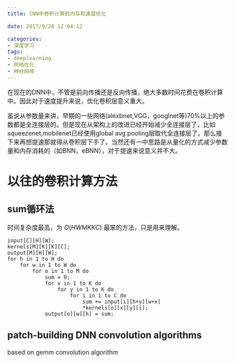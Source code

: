 ```yaml
---
title: CNN中卷积计算的内存和速度优化

date: 2017/9/20 12:04:12

categories:
- 深度学习
tags:
- deeplearning
- 网络优化
- 神经网络
---
```



在现在的DNN中，不管是前向传播还是反向传播，绝大多数时间花费在卷积计算中。因此对于速度提升来说，优化卷积层意义重大。

虽说从参数量来讲，早期的一些网络(alexbnet,VGG，googlnet等)70%以上的参数都是全连接层的。但是现在从架构上的改进已经开始减少全连接层了，比如squeezenet,mobilenet已经使用global avg pooling层取代全连接层了。那么接下来再想提速那就得从卷积层下手了。当然还有一中思路是从量化的方式减少参数量和内存消耗的（如BNN，eBNN），对于提速来说意义并不大。
<!--more-->

# 以往的卷积计算方法

## sum循环法 

时间复杂度最高，为 $O(HWMKKC)$ 最笨的方法，只是用来理解。
```
input[C][H][W];
kernels[M][K][K][C];
output[M][H][W];
for h in 1 to H do
	for w in 1 to W do
		for o in 1 to M do
			sum = 0;
			for x in 1 to K do
				for y in 1 to K do
					for i in 1 to C do
						sum += input[i][h+y][w+x]
						*kernels[o][x][y][i];
			output[o][w][h] = sum;
```

## patch-building DNN convolution algorithms

based on gemm convolution algorithm